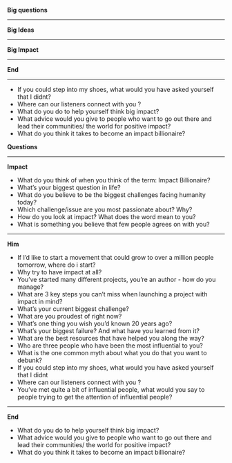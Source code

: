 **Big questions**

---

**Big Ideas**

---

**Big Impact**

---

**End**

---

- If you could step into my shoes, what would you have asked yourself that I didnt?
- Where can our listeners connect with you ?
- What do you do to help yourself think big impact?
- What advice would you give to people who want to go out there and lead their communities/ the world for positive impact?
- What do you think it takes to become an impact billionaire?

  

  

  

  

  

**Questions**

---

**Impact**

- What do you think of when you think of the term: Impact Billionaire?
- What’s your biggest question in life?
- What do you believe to be the biggest challenges facing humanity today?
- Which challenge/issue are you most passionate about? Why?
- How do you look at impact? What does the word mean to you?
- What is something you believe that few people agrees on with you?

---

**Him**

- If I’d like to start a movement that could grow to over a million people tomorrow, where do i start?
- Why try to have impact at all?
- You’ve started many different projects, you’re an author - how do you manage?
- What are 3 key steps you can’t miss when launching a project with impact in mind?
- What’s your current biggest challenge?
- What are you proudest of right now?
- What’s one thing you wish you’d known 20 years ago?
- What’s your biggest failure? And what have you learned from it?
- What are the best resources that have helped you along the way?
- Who are three people who have been the most influential to you?
- What is the one common myth about what you do that you want to debunk?
- If you could step into my shoes, what would you have asked yourself that I didnt
- Where can our listeners connect with you ?
- You’ve met quite a bit of influential people, what would you say to people trying to get the attention of influential people?

---

**End**

- What do you do to help yourself think big impact?
- What advice would you give to people who want to go out there and lead their communities/ the world for positive impact?
- What do you think it takes to become an impact billionaire?